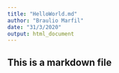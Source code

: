 ```yaml
---
title: "HelloWorld.md"
author: "Braulio Marfil"
date: "31/3/2020"
output: html_document
---
```


## This is a markdown file
